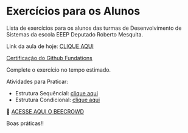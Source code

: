 # Exercícios para os Alunos
Lista de exercícios para os alunos das turmas de Desenvolvimento de Sistemas da escola EEEP Deputado Roberto Mesquita.

Link da aula de hoje: <a href="https://meet.google.com/gtq-fvcz-xnw" target="_blank">CLIQUE AQUI</a>

<a href="https://www.linkedin.com/company/github-brazil/posts?lipi=urn%3Ali%3Apage%3Ad_flagship3_feed%3Bgx0HwK3EQGeTWfEMuqP5Uw%3D%3D">Certificação do Github Fundations</a>

Complete o exercício no tempo estimado.

Atividades para Praticar:
- Estrutura Sequêncial: <a href="https://www.notion.so/AULA-18-1-ATIVIDADES-DE-ESTRUTURA-SEQUENCIAL-PARTE-1-24eaa6380ac780f5b933c0df79d64c23?source=copy_link" target="_blank">clique aqui</a>
- Estrutura Condicional: <a href="https://www.notion.so/AULA-30-1-ATIVIDADES-DE-ESTRUTURA-DE-CONDI-O-PARTE-2-261aa6380ac7808c8d4ef19261150040?source=copy_link" target="_blank">clique aqui</a>

🐝 <a href="https://judge.beecrowd.com/pt/login" target="_blank">ACESSE AQUI O BEECROWD</a>

Boas práticas!!
